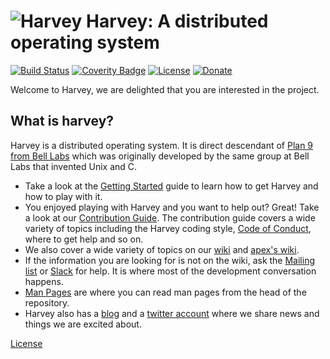 ![Harvey](https://harvey-os.org/images/harvey-os-logo.png)
Harvey: A distributed operating system
=====
[![Build Status](https://travis-ci.org/Harvey-OS/harvey.svg?branch=master)](https://travis-ci.org/Harvey-OS/harvey)
[![Coverity Badge](https://scan.coverity.com/projects/5328/badge.svg)](https://scan.coverity.com/projects/5328)
[![License](https://img.shields.io/aur/license/yaourt.svg)](https://github.com/Harvey-OS/harvey/blob/master/LICENSE.gpl)
[![Donate](https://img.shields.io/badge/Donate-PayPal-brightgreen.svg)](https://www.paypal.com/cgi-bin/webscr?cmd=_s-xclick&hosted_button_id=7Q45ZGJBQZZVN)

Welcome to Harvey, we are delighted that you are interested in the
project.

## What is harvey?

Harvey is a distributed operating system. It is direct descendant
of [Plan 9 from Bell Labs](https://en.wikipedia.org/wiki/Plan_9_from_Bell_Labs) which was originally
developed by the same group at Bell Labs that invented Unix and C.

- Take a look at the
  [Getting Started](https://github.com/Harvey-OS/harvey/wiki/Getting-Started)
  guide to learn how to get Harvey and how to play with it.
- You enjoyed playing with Harvey and you want to help out? Great!
  Take a look at our
  [Contribution Guide](https://github.com/Harvey-OS/harvey/blob/master/CONTRIBUTING.md).
  The contribution guide covers a wide variety of topics including the
  Harvey coding style,
  [Code of Conduct](https://github.com/Harvey-OS/harvey/wiki/Code-of-Conduct),
  where to get help and so on.
- We also cover a wide variety of topics on our
  [wiki](https://github.com/Harvey-OS/harvey/wiki) and
  [apex's wiki](https://github.com/Harvey-OS/apex/wiki).
- If the information you are looking for is not on the wiki, ask the
  [Mailing list](https://groups.google.com/forum/#!forum/harvey) or 
  [Slack](https://harvey-slack.herokuapp.com/) for
  help. It is where most of the development conversation happens.
- [Man Pages](https://sevki.io/harvey/sys/man/1/0intro) are where you
  can read man pages from the head of the repository.
- Harvey also has a [blog](https://blog.harvey-os.org) and a
  [twitter account](https://twitter.com/harvey_os) where we share news
  and things we are excited about.

[License](https://github.com/Harvey-OS/harvey/blob/master/LICENSE.gpl)
